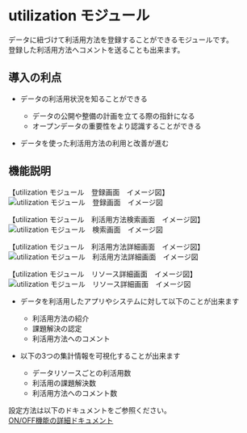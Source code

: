 # utilization モジュール

データに紐づけて利活用方法を登録することができるモジュールです。  
登録した利活用方法へコメントを送ることも出来ます。

## 導入の利点

* データの利活用状況を知ることができる
  * データの公開や整備の計画を立てる際の指針になる
  * オープンデータの重要性をより認識することができる

* データを使った利活用方法の利用と改善が進む

## 機能説明

【utilization モジュール　登録画面　イメージ図】  
![utilization モジュール　登録画面　イメージ図](../assets/register_utilization_image.jpg)

【utilization モジュール　利活用方法検索画面　イメージ図】  
![utilization モジュール　検索画面　イメージ図](../assets/search_utilization_image.jpg)

【utilization モジュール　利活用方法詳細画面　イメージ図】  
![utilization モジュール　利活用方法詳細画面　イメージ図](../assets/utilizations_image.jpg)

【utilization モジュール　リソース詳細画面　イメージ図】  
![utilization モジュール　リソース詳細画面　イメージ図](../assets/utilization_comment_image.jpg)

* データを利活用したアプリやシステムに対して以下のことが出来ます
  * 利活用方法の紹介
  * 課題解決の認定
  * 利活用方法へのコメント

* 以下の3つの集計情報を可視化することが出来ます
  * データリソースごとの利活用数
  * 利活用の課題解決数
  * 利活用方法へのコメント数

設定方法は以下のドキュメントをご参照ください。  
[ON/OFF機能の詳細ドキュメント](./switch_function.md)